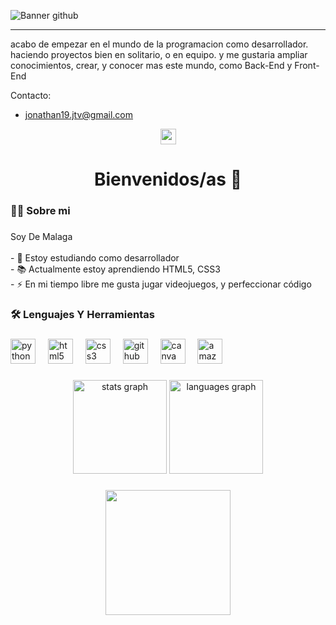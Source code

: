 ![Banner github](https://github.com/user-attachments/assets/b886d663-ee8e-4057-b88d-3cf699ea5735)


---
 acabo de empezar en el mundo de la programacion como desarrollador. haciendo proyectos bien en solitario, o en equipo. y me gustaria ampliar conocimientos, crear, y conocer mas este mundo, como Back-End y Front-End 

Contacto:
- jonathan19.jtv@gmail.com

 <div align="center">
  <img src="https://img.shields.io/static/v1?message=Gmail&logo=gmail&label=&color=D14836&logoColor=white&labelColor=&style=for-the-badge" height="25" alt="gmail logo"  />
</div>

###

<h1 align="center">Bienvenidos/as 👋</h1>

###

<h3 align="left">👩‍💻  Sobre mi</h3>

###

<p align="left">Soy De Malaga<br><br>- 🔭 Estoy estudiando como desarrollador<br>- 📚 Actualmente estoy aprendiendo HTML5, CSS3<br>- ⚡ En mi tiempo libre me gusta jugar videojuegos, y perfeccionar código</p>

###

<h3 align="left">🛠 Lenguajes Y Herramientas</h3>

###

<div align="left">
  <img src="https://cdn.simpleicons.org/python/3776AB" height="40" alt="python logo"  />
  <img width="12" />
  <img src="https://cdn.simpleicons.org/html5/E34F26" height="40" alt="html5 logo"  />
  <img width="12" />
  <img src="https://cdn.simpleicons.org/css3/1572B6" height="40" alt="css3 logo"  />
  <img width="12" />
  <img src="https://cdn.simpleicons.org/github/181717" height="40" alt="github logo"  />
  <img width="12" />
  <img src="https://cdn.simpleicons.org/canva/00C4CC" height="40" alt="canva logo"  />
  <img width="12" />
  <img src="https://cdn.jsdelivr.net/gh/devicons/devicon/icons/amazonwebservices/amazonwebservices-line-wordmark.svg" height="40" alt="amazonwebservices logo"  />
</div>

###

<div align="center">
  <img src="https://github-readme-stats.vercel.app/api?username=leonkeneddy86&hide_title=false&hide_rank=false&show_icons=true&include_all_commits=true&count_private=true&disable_animations=true&theme=solarized-dark&locale=es&hide_border=true&order=1" height="150" alt="stats graph"  />
  <img src="https://github-readme-stats.vercel.app/api/top-langs?username=leonkeneddy86&locale=en&hide_title=false&layout=compact&card_width=320&langs_count=5&theme=dracula&hide_border=false&order=2" height="150" alt="languages graph"  />
</div>

###

<div align="center">
  <img height="200" src="https://i.giphy.com/media/v1.Y2lkPTc5MGI3NjExeDZ5ZW1oOXFjZXY0bzlseTc4dzNjZGpzMmUxcTNmbWRieHNmZDJxZiZlcD12MV9pbnRlcm5hbF9naWZfYnlfaWQmY3Q9Zw/XSUI2hUAFdRFV13Gp0/giphy.gif"  />
</div>

###
